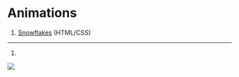 # Animations

1. <a href="https://magdry.github.io/Animations/Snowflakes/index.html">Snowflakes</a> (HTML/CSS)
_______________________________________________________________________________________________________

1.
<img src="https://github.com/MagDry/Animations/blob/master/Snowflakes/images/snowflakes.jpg?raw=true"/>



